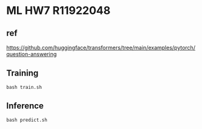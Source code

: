 # ML HW7 R11922048

## ref
https://github.com/huggingface/transformers/tree/main/examples/pytorch/question-answering

## Training
```shell
bash train.sh
```

## Inference
```shell
bash predict.sh
```
